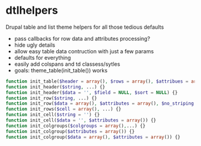 # dtlhelpers
Drupal table and list theme helpers for all those tedious defaults

- pass callbacks for row data and attributes processing?
- hide ugly details
- allow easy table data contruction with just a few params
- defaults for everything
- easily add colspans and td classess/sytles
- goals: theme_table(init_table()) works


```php
function init_table($header = array(), $rows = array(), $attribues = array(), $caption = '', $colgroups = array(), $sticky = FALSE, $empty = 'No data') {}
function init_header($string, ...) {}
function init_header($data = '', $field = NULL, $sort = NULL) {}
function init_row($string, ...) {}
function init_row($data = array(), $attributes = array(), $no_striping = FALSE) {}
function init_rows($cell = array(), ...) {}
function init_cell($string = '') {}
function init_cell($data = '', $attributes = array()) {}
function init_colgroups($colgroups = array(),...) {}
function init_colgroup($attributes = array()) {}
function init_colgroup($data = array(), $attributes = array()) {}

```
